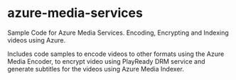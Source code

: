 # azure-media-services
Sample Code for Azure Media Services. Encoding, Encrypting and Indexing videos using Azure.

Includes code samples to encode videos to other formats using the Azure Media Encoder, to encrypt video using PlayReady DRM service and generate subtitles for the videos using Azure Media Indexer.
